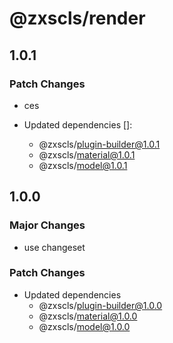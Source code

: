 # @zxscls/render

## 1.0.1

### Patch Changes

- ces

- Updated dependencies []:
  - @zxscls/plugin-builder@1.0.1
  - @zxscls/material@1.0.1
  - @zxscls/model@1.0.1

## 1.0.0

### Major Changes

- use changeset

### Patch Changes

- Updated dependencies
  - @zxscls/plugin-builder@1.0.0
  - @zxscls/material@1.0.0
  - @zxscls/model@1.0.0

